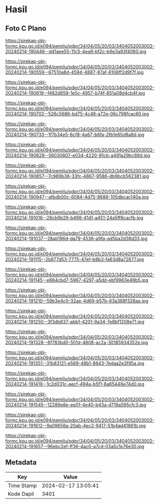 # Hasil

## Foto C Plano

https://sirekap-obj-formc.kpu.go.id/e094/pemilu/pdpr/34/04/05/20/03/3404052003002-20240214-190446--d41aee55-11c5-4ea9-bf2c-b6e3a93f4060.jpg

https://sirekap-obj-formc.kpu.go.id/e094/pemilu/pdpr/34/04/05/20/03/3404052003002-20240214-190559--67510a8d-4594-4887-87af-8106ff2d9f7f.jpg

https://sirekap-obj-formc.kpu.go.id/e094/pemilu/pdpr/34/04/05/20/03/3404052003002-20240214-190619--f482d659-1e5c-4957-b74f-851a08d4cb4f.jpg

https://sirekap-obj-formc.kpu.go.id/e094/pemilu/pdpr/34/04/05/20/03/3404052003002-20240214-190702--526c5686-bd75-4c48-a72e-06c798fcac60.jpg

https://sirekap-obj-formc.kpu.go.id/e094/pemilu/pdpr/34/04/05/20/03/3404052003002-20240214-190733--1f7b34e5-6cf8-4a67-b6fa-2fb1e65d8a8d.jpg

https://sirekap-obj-formc.kpu.go.id/e094/pemilu/pdpr/34/04/05/20/03/3404052003002-20240214-190828--56030807-e034-4220-91cb-a491a29bc89d.jpg

https://sirekap-obj-formc.kpu.go.id/e094/pemilu/pdpr/34/04/05/20/03/3404052003002-20240214-190857--7c989b36-33fc-4867-9586-db9bcb562381.jpg

https://sirekap-obj-formc.kpu.go.id/e094/pemilu/pdpr/34/04/05/20/03/3404052003002-20240214-190947--afbdb00c-6084-4d75-8686-105dbcac140a.jpg

https://sirekap-obj-formc.kpu.go.id/e094/pemilu/pdpr/34/04/05/20/03/3404052003002-20240214-191016--28cb9b29-b498-41d1-a451-24a5ff8cacfb.jpg

https://sirekap-obj-formc.kpu.go.id/e094/pemilu/pdpr/34/04/05/20/03/3404052003002-20240214-191037--28ab196d-da79-4536-a9fa-ad5ba2d38d33.jpg

https://sirekap-obj-formc.kpu.go.id/e094/pemilu/pdpr/34/04/05/20/03/3404052003002-20240214-191115--2b877d53-7775-47ef-b8b3-fa63d8a72677.jpg

https://sirekap-obj-formc.kpu.go.id/e094/pemilu/pdpr/34/04/05/20/03/3404052003002-20240214-191145--e664cbd7-5967-4297-a5dd-ebf9963e49b5.jpg

https://sirekap-obj-formc.kpu.go.id/e094/pemilu/pdpr/34/04/05/20/03/3404052003002-20240214-191210--59b3e4c0-32ae-4d69-b57b-63a388f328aa.jpg

https://sirekap-obj-formc.kpu.go.id/e094/pemilu/pdpr/34/04/05/20/03/3404052003002-20240214-191250--3f3db837-abb1-4201-9a34-7e8bf1208e71.jpg

https://sirekap-obj-formc.kpu.go.id/e094/pemilu/pdpr/34/04/05/20/03/3404052003002-20240214-191328--6f783bd0-501d-4808-ac2a-30185934352e.jpg

https://sirekap-obj-formc.kpu.go.id/e094/pemilu/pdpr/34/04/05/20/03/3404052003002-20240214-191351--31b83121-e569-48b1-8643-7edaa2e3f95a.jpg

https://sirekap-obj-formc.kpu.go.id/e094/pemilu/pdpr/34/04/05/20/03/3404052003002-20240214-191419--1c2d031c-aecf-494a-b5f1-8a65446e74d0.jpg

https://sirekap-obj-formc.kpu.go.id/e094/pemilu/pdpr/34/04/05/20/03/3404052003002-20240214-191545--12289e8e-ee01-4e40-b43a-d719a595cfc3.jpg

https://sirekap-obj-formc.kpu.go.id/e094/pemilu/pdpr/34/04/05/20/03/3404052003002-20240214-191612--9a09658a-20ab-4ec2-9417-51b4ad41661b.jpg

https://sirekap-obj-formc.kpu.go.id/e094/pemilu/pdpr/34/04/05/20/03/3404052003002-20240214-191657--96ebc2ef-ff36-4ac0-a7cd-03a5c1e76e30.jpg


## Metadata

| Key        | Value               |
| ---------- | ------------------- |
| Time Stamp | 2024-02-17 13:05:41 |
| Kode Dapil | 3401                |



